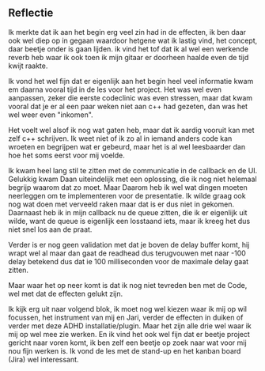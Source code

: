 ## Reflectie
Ik merkte dat ik aan het begin erg veel zin had in de effecten, ik ben daar ook wel diep op in gegaan waardoor hetgene wat ik lastig vind, het concept, daar beetje onder is gaan lijden. ik vind het tof dat ik al wel een werkende reverb heb waar ik ook toen ik mijn gitaar er doorheen haalde even de tijd kwijt raakte.

Ik vond het wel fijn dat er eigenlijk aan het begin heel veel informatie kwam em daarna vooral tijd in de les voor het project. Het was wel even aanpassen, zeker die eerste codeclinic was even stressen, maar dat kwam vooral dat je er al een paar weken niet aan c++ had gezeten, dan was het wel weer even "inkomen". 

Het voelt wel alsof ik nog wat gaten heb, maar dat ik aardig vooruit kan met zelf c++ schrijven. Ik weet niet of ik zo al in iemand anders code kan wroeten en begrijpen wat er gebeurd, maar het is al wel leesbaarder dan hoe het soms eerst voor mij voelde.

Ik kwam heel lang stil te zitten met de communicatie in de callback en de UI. Gelukkig kwam Daan uiteindelijk met een oplossing, die ik nog niet helemaal begrijp waarom dat zo moet. Maar Daarom heb ik wel wat dingen moeten neerleggen om te implementeren voor de presentatie. Ik wilde graag ook nog wat doen met verveeld raken maar dat is er dus niet in gekomen. Daarnaast heb ik in mijn callback nu de queue zitten, die ik er eigenlijk uit wilde, want de queue is eigenlijk een losstaand iets, maar ik kreeg het dus niet snel los aan de praat.

Verder is er nog geen validation met dat je boven de delay buffer komt, hij wrapt wel al maar dan gaat de readhead dus terugvouwen met naar -100 delay betekend dus dat ie 100 milliseconden voor de maximale delay gaat zitten. 

Maar waar het op neer komt is dat ik nog niet tevreden ben met de Code, wel met dat de effecten gelukt zijn.

Ik kijk erg uit naar volgend blok, ik moet nog wel kiezen waar ik mij op wil focussen, het instrument van mij en Jari, verder de effecten in duiken of verder met deze ADHD installatie/plugin. Maar het zijn alle drie wel waar ik mij op wel mee zie werken. En ik vind het ook wel fijn dat er beetje project gericht naar voren komt, ik ben zelf een beetje op zoek naar wat voor mij nou fijn werken is. Ik vond de les met de stand-up en het kanban board (Jira) wel interessant.
